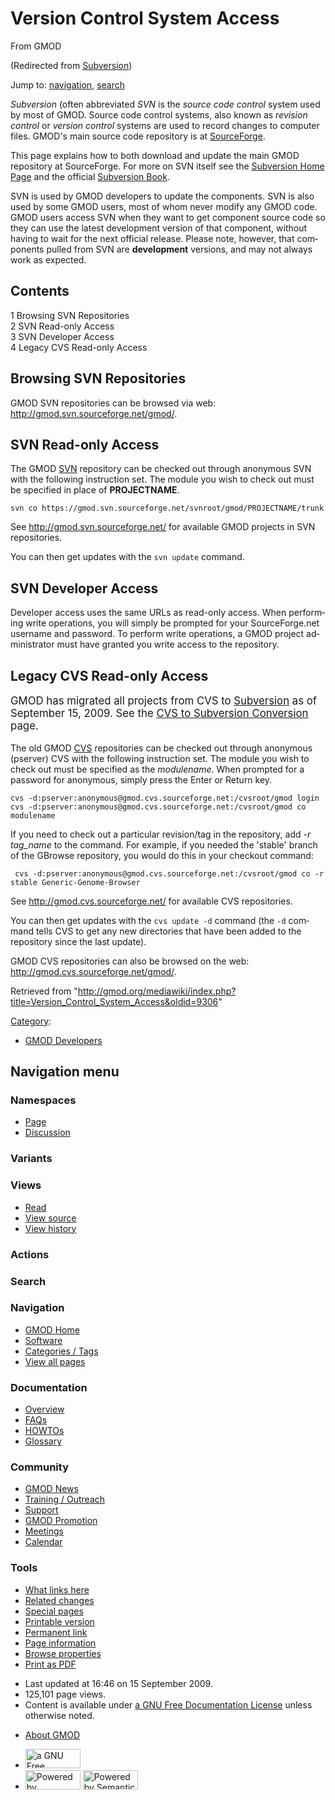 <div id="mw-page-base" class="noprint">

</div>

<div id="mw-head-base" class="noprint">

</div>

<div id="content" class="mw-body" role="main">

<span id="top"></span>

<div id="mw-js-message" style="display:none;">

</div>



# <span dir="auto">Version Control System Access</span>

<div id="bodyContent">

<div id="siteSub">

From GMOD

</div>

<div id="contentSub">

(Redirected from
[Subversion](http://gmod.org/mediawiki/index.php?title=Subversion&redirect=no "Subversion"))

</div>

<div id="jump-to-nav" class="mw-jump">

Jump to: [navigation](#mw-navigation), [search](#p-search)

</div>

<div id="mw-content-text" class="mw-content-ltr" lang="en" dir="ltr">

*Subversion* (often abbreviated *SVN* is the *source code control*
system used by most of GMOD. Source code control systems, also known as
*revision control* or *version control* systems are used to record
changes to computer files. GMOD's main source code repository is at
<a href="http://gmod.svn.sourceforge.net/" class="external text"
rel="nofollow">SourceForge</a>.

This page explains how to both download and update the main GMOD
repository at SourceForge. For more on SVN itself see the
<a href="http://subversion.tigris.org/" class="external text"
rel="nofollow">Subversion Home Page</a> and the official
<a href="http://svnbook.red-bean.com/" class="external text"
rel="nofollow">Subversion Book</a>.

SVN is used by GMOD developers to update the components. SVN is also
used by some GMOD users, most of whom never modify any GMOD code. GMOD
users access SVN when they want to get component source code so they can
use the latest development version of that component, without having to
wait for the next official release. Please note, however, that
components pulled from SVN are **development** versions, and may not
always work as expected.

<div id="toc" class="toc">

<div id="toctitle">

## Contents

</div>

- [<span class="tocnumber">1</span> <span class="toctext">Browsing SVN
  Repositories</span>](#Browsing_SVN_Repositories)
- [<span class="tocnumber">2</span> <span class="toctext">SVN Read-only
  Access</span>](#SVN_Read-only_Access)
- [<span class="tocnumber">3</span> <span class="toctext">SVN Developer
  Access</span>](#SVN_Developer_Access)
- [<span class="tocnumber">4</span> <span class="toctext">Legacy CVS
  Read-only Access</span>](#Legacy_CVS_Read-only_Access)

</div>

## <span id="Browsing_SVN_Repositories" class="mw-headline">Browsing SVN Repositories</span>

GMOD SVN repositories can be browsed via web:
<a href="http://gmod.svn.sourceforge.net/gmod/" class="external free"
rel="nofollow">http://gmod.svn.sourceforge.net/gmod/</a>.

## <span id="SVN_Read-only_Access" class="mw-headline">SVN Read-only Access</span>

The GMOD [SVN](Glossary#SVN "Glossary") repository can be checked out
through anonymous SVN with the following instruction set. The module you
wish to check out must be specified in place of **PROJECTNAME**.

    svn co https://gmod.svn.sourceforge.net/svnroot/gmod/PROJECTNAME/trunk

See <a href="http://gmod.svn.sourceforge.net/" class="external free"
rel="nofollow">http://gmod.svn.sourceforge.net/</a> for available GMOD
projects in SVN repositories.

You can then get updates with the `svn update` command.

## <span id="SVN_Developer_Access" class="mw-headline">SVN Developer Access</span>

Developer access uses the same URLs as read-only access. When performing
write operations, you will simply be prompted for your SourceForge.net
username and password. To perform write operations, a GMOD project
administrator must have granted you write access to the repository.

## <span id="Legacy_CVS_Read-only_Access" class="mw-headline">Legacy CVS Read-only Access</span>

<div class="emphasisbox" style="font-size: 120%">

GMOD has migrated all projects from CVS to
<a href="http://subversion.tigris.org/" class="external text"
rel="nofollow">Subversion</a> as of September 15, 2009. See the [CVS to
Subversion
Conversion](CVS_to_Subversion_Conversion "CVS to Subversion Conversion")
page.

</div>

The old GMOD [CVS](Glossary#CVS "Glossary") repositories can be checked
out through anonymous (pserver) CVS with the following instruction set.
The module you wish to check out must be specified as the *modulename*.
When prompted for a password for anonymous, simply press the Enter or
Return key.

    cvs -d:pserver:anonymous@gmod.cvs.sourceforge.net:/cvsroot/gmod login
    cvs -d:pserver:anonymous@gmod.cvs.sourceforge.net:/cvsroot/gmod co modulename

If you need to check out a particular revision/tag in the repository,
add *-r tag_name* to the command. For example, if you needed the
'stable' branch of the GBrowse repository, you would do this in your
checkout command:

     cvs -d:pserver:anonymous@gmod.cvs.sourceforge.net:/cvsroot/gmod co -r stable Generic-Genome-Browser

See <a href="http://gmod.cvs.sourceforge.net/" class="external free"
rel="nofollow">http://gmod.cvs.sourceforge.net/</a> for available CVS
repositories.

You can then get updates with the `cvs update -d` command (the `-d`
command tells CVS to get any new directories that have been added to the
repository since the last update).

GMOD CVS repositories can also be browsed on the web:
<a href="http://gmod.cvs.sourceforge.net/gmod/" class="external free"
rel="nofollow">http://gmod.cvs.sourceforge.net/gmod/</a>.

</div>

<div class="printfooter">

Retrieved from
"<http://gmod.org/mediawiki/index.php?title=Version_Control_System_Access&oldid=9306>"

</div>

<div id="catlinks" class="catlinks">

<div id="mw-normal-catlinks" class="mw-normal-catlinks">

[Category](Special:Categories "Special:Categories"):

- [GMOD Developers](Category:GMOD_Developers "Category:GMOD Developers")

</div>

</div>

<div class="visualClear">

</div>

</div>

</div>

<div id="mw-navigation">

## Navigation menu

<div id="mw-head">



<div id="left-navigation">

<div id="p-namespaces" class="vectorTabs" role="navigation"
aria-labelledby="p-namespaces-label">

### Namespaces

- <span id="ca-nstab-main"><a href="Version_Control_System_Access" accesskey="c"
  title="View the content page [c]">Page</a></span>
- <span id="ca-talk"><a
  href="http://gmod.org/mediawiki/index.php?title=Talk:Version_Control_System_Access&amp;action=edit&amp;redlink=1"
  accesskey="t"
  title="Discussion about the content page [t]">Discussion</a></span>

</div>

<div id="p-variants" class="vectorMenu emptyPortlet" role="navigation"
aria-labelledby="p-variants-label">

### 

### Variants[](#)

<div class="menu">

</div>

</div>

</div>

<div id="right-navigation">

<div id="p-views" class="vectorTabs" role="navigation"
aria-labelledby="p-views-label">

### Views

- <span id="ca-view">[Read](Version_Control_System_Access)</span>
- <span id="ca-viewsource"><a
  href="http://gmod.org/mediawiki/index.php?title=Version_Control_System_Access&amp;action=edit"
  accesskey="e" title="This page is protected.
  You can view its source [e]">View source</a></span>
- <span id="ca-history"><a
  href="http://gmod.org/mediawiki/index.php?title=Version_Control_System_Access&amp;action=history"
  accesskey="h" title="Past revisions of this page [h]">View history</a></span>

</div>

<div id="p-cactions" class="vectorMenu emptyPortlet" role="navigation"
aria-labelledby="p-cactions-label">

### Actions[](#)

<div class="menu">

</div>

</div>

<div id="p-search" role="search">

### Search

<div id="simpleSearch">

</div>

</div>

</div>

</div>

<div id="mw-panel">

<div id="p-logo" role="banner">

<a href="Main_Page"
style="background-image: url(../images/GMOD-cogs.png);"
title="Visit the main page"></a>

</div>

<div id="p-Navigation" class="portal" role="navigation"
aria-labelledby="p-Navigation-label">

### Navigation

<div class="body">

- <span id="n-GMOD-Home">[GMOD Home](Main_Page)</span>
- <span id="n-Software">[Software](GMOD_Components)</span>
- <span id="n-Categories-.2F-Tags">[Categories /
  Tags](Categories)</span>
- <span id="n-View-all-pages">[View all pages](Special:AllPages)</span>

</div>

</div>

<div id="p-Documentation" class="portal" role="navigation"
aria-labelledby="p-Documentation-label">

### Documentation

<div class="body">

- <span id="n-Overview">[Overview](Overview)</span>
- <span id="n-FAQs">[FAQs](Category:FAQ)</span>
- <span id="n-HOWTOs">[HOWTOs](Category:HOWTO)</span>
- <span id="n-Glossary">[Glossary](Glossary)</span>

</div>

</div>

<div id="p-Community" class="portal" role="navigation"
aria-labelledby="p-Community-label">

### Community

<div class="body">

- <span id="n-GMOD-News">[GMOD News](GMOD_News)</span>
- <span id="n-Training-.2F-Outreach">[Training /
  Outreach](Training_and_Outreach)</span>
- <span id="n-Support">[Support](Support)</span>
- <span id="n-GMOD-Promotion">[GMOD Promotion](GMOD_Promotion)</span>
- <span id="n-Meetings">[Meetings](Meetings)</span>
- <span id="n-Calendar">[Calendar](Calendar)</span>

</div>

</div>

<div id="p-tb" class="portal" role="navigation"
aria-labelledby="p-tb-label">

### Tools

<div class="body">

- <span id="t-whatlinkshere"><a href="Special:WhatLinksHere/Version_Control_System_Access"
  accesskey="j" title="A list of all wiki pages that link here [j]">What
  links here</a></span>
- <span id="t-recentchangeslinked"><a href="Special:RecentChangesLinked/Version_Control_System_Access"
  accesskey="k"
  title="Recent changes in pages linked from this page [k]">Related
  changes</a></span>
- <span id="t-specialpages"><a href="Special:SpecialPages" accesskey="q"
  title="A list of all special pages [q]">Special pages</a></span>
- <span id="t-print"><a
  href="http://gmod.org/mediawiki/index.php?title=Version_Control_System_Access&amp;printable=yes"
  rel="alternate" accesskey="p"
  title="Printable version of this page [p]">Printable version</a></span>
- <span id="t-permalink">[Permanent
  link](http://gmod.org/mediawiki/index.php?title=Version_Control_System_Access&oldid=9306 "Permanent link to this revision of the page")</span>
- <span id="t-info">[Page
  information](http://gmod.org/mediawiki/index.php?title=Version_Control_System_Access&action=info)</span>
- <span id="t-smwbrowselink"><a href="Special:Browse/Version_Control_System_Access"
  rel="smw-browse">Browse properties</a></span>
- <span id="t-pdf">[Print as
  PDF](http://gmod.org/mediawiki/index.php?title=Special:PdfPrint&page=Version_Control_System_Access)</span>

</div>

</div>

</div>

</div>

<div id="footer" role="contentinfo">

- <span id="footer-info-lastmod">Last updated at 16:46 on 15 September
  2009.</span>
- <span id="footer-info-viewcount">125,101 page views.</span>
- <span id="footer-info-copyright">Content is available under
  <a href="http://www.gnu.org/licenses/fdl-1.3.html" class="external"
  rel="nofollow">a GNU Free Documentation License</a> unless otherwise
  noted.</span>

<!-- -->

- <span id="footer-places-about">[About
  GMOD](GMOD:About "GMOD:About")</span>

<!-- -->

- <span id="footer-copyrightico">[<img src="http://www.gnu.org/graphics/gfdl-logo-small.png" width="88"
  height="31" alt="a GNU Free Documentation License" />](http://www.gnu.org/licenses/fdl-1.3.html)</span>
- <span id="footer-poweredbyico">[<img
  src="../mediawiki/skins/common/images/poweredby_mediawiki_88x31.png"
  width="88" height="31" alt="Powered by MediaWiki" />](http://www.mediawiki.org/)
  [<img
  src="../mediawiki/extensions/SemanticMediaWiki/resources/images/smw_button.png"
  width="88" height="31" alt="Powered by Semantic MediaWiki" />](https://www.semantic-mediawiki.org/wiki/Semantic_MediaWiki)</span>

<div style="clear:both">

</div>

</div>
